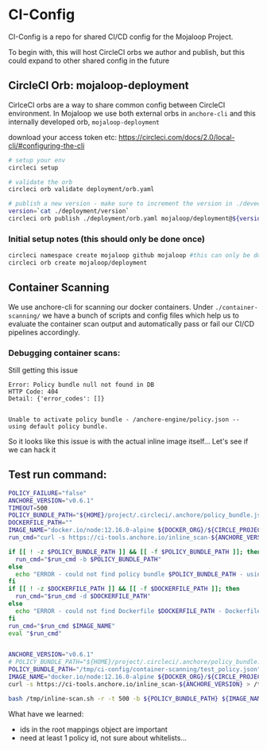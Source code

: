 # CI-Config

CI-Config is a repo for shared CI/CD config for the Mojaloop Project.

To begin with, this will host CircleCI orbs we author and publish, but this could expand to other shared config in the future

## CircleCI Orb: mojaloop-deployment

CirlceCI orbs are a way to share common config between CircleCI environment. In Mojaloop we use both external orbs in `anchore-cli` and this internally developed orb, `mojaloop-deployment`

download your access token etc: https://circleci.com/docs/2.0/local-cli/#configuring-the-cli
```bash
# setup your env
circleci setup

# validate the orb
circleci orb validate deployment/orb.yaml

# publish a new version - make sure to increment the version in ./deveopment/version
version=`cat ./deployment/version`
circleci orb publish ./deployment/orb.yaml mojaloop/deployment@${version}
```

### Initial setup notes (this should only be done once)

```bash 
circleci namespace create mojaloop github mojaloop #this can only be done once per org
circleci orb create mojaloop/deployment
```


## Container Scanning

We use anchore-cli for scanning our docker containers. Under `./container-scanning/` we have a bunch of scripts and config files which help us to evaluate the container scan output and automatically pass or fail our CI/CD pipelines accordingly.


### Debugging container scans:

Still getting this issue

```
Error: Policy bundle null not found in DB
HTTP Code: 404
Detail: {'error_codes': []}


Unable to activate policy bundle - /anchore-engine/policy.json -- using default policy bundle.

```


So it looks like this issue is with the actual inline image itself...
Let's see if we can hack it 



## Test run command:
```bash
POLICY_FAILURE="false"
ANCHORE_VERSION="v0.6.1"
TIMEOUT=500
POLICY_BUNDLE_PATH="${HOME}/project/.circleci/.anchore/policy_bundle.json"
DOCKERFILE_PATH=""
IMAGE_NAME="docker.io/node:12.16.0-alpine ${DOCKER_ORG}/${CIRCLE_PROJECT_REPONAME}:${CIRCLE_TAG}"
run_cmd="curl -s https://ci-tools.anchore.io/inline_scan-${ANCHORE_VERSION} | bash -s -- -r -t $TIMEOUT"

if [[ ! -z $POLICY_BUNDLE_PATH ]] && [[ -f $POLICY_BUNDLE_PATH ]]; then
  run_cmd="$run_cmd -b $POLICY_BUNDLE_PATH"
else
  echo "ERROR - could not find policy bundle $POLICY_BUNDLE_PATH - using default policy bundle."
fi
if [[ ! -z $DOCKERFILE_PATH ]] && [[ -f $DOCKERFILE_PATH ]]; then
  run_cmd="$run_cmd -d $DOCKERFILE_PATH"
else
  echo "ERROR - could not find Dockerfile $DOCKERFILE_PATH - Dockerfile not included in scan."
fi
run_cmd="$run_cmd $IMAGE_NAME"
eval "$run_cmd"


ANCHORE_VERSION="v0.6.1"
# POLICY_BUNDLE_PATH="${HOME}/project/.circleci/.anchore/policy_bundle.json"
POLICY_BUNDLE_PATH="/tmp/ci-config/container-scanning/test_policy.json"
IMAGE_NAME="docker.io/node:12.16.0-alpine ${DOCKER_ORG}/${CIRCLE_PROJECT_REPONAME}:${CIRCLE_TAG}"
curl -s https://ci-tools.anchore.io/inline_scan-${ANCHORE_VERSION} > /tmp/inline-scan.sh

bash /tmp/inline-scan.sh -r -t 500 -b ${POLICY_BUNDLE_PATH} ${IMAGE_NAME}
```

What have we learned:
- ids in the root mappings object are important
- need at least 1 policy id, not sure about whitelists...